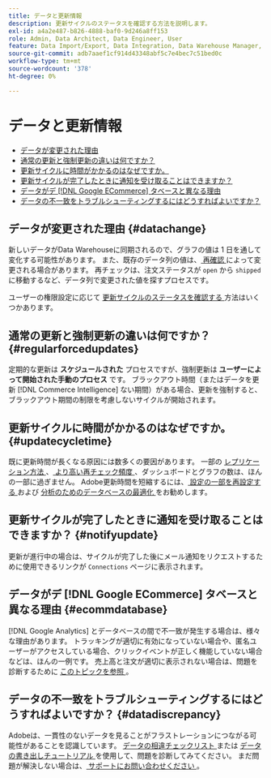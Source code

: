 ```yaml
---
title: データと更新情報
description: 更新サイクルのステータスを確認する方法を説明します。
exl-id: a4a2e487-b826-4888-baf0-9d246a8ff153
role: Admin, Data Architect, Data Engineer, User
feature: Data Import/Export, Data Integration, Data Warehouse Manager, Commerce Tables
source-git-commit: adb7aaef1cf914d43348abf5c7e4bec7c51bed0c
workflow-type: tm+mt
source-wordcount: '378'
ht-degree: 0%

---
```


# データと更新情報

* [データが変更された理由](#datachange)
* [通常の更新と強制更新の違いは何ですか？](#regularforcedupdates)
* [更新サイクルに時間がかかるのはなぜですか。](#updatecycletime)
* [更新サイクルが完了したときに通知を受け取ることはできますか？](#notifyupdate)
* [データがデ  [!DNL Google ECommerce]  タベースと異なる理由](#ecommdatabase)
* [データの不一致をトラブルシューティングするにはどうすればよいですか？](#datadiscrepancy)

## データが変更された理由 {#datachange}

新しいデータがData Warehouseに同期されるので、グラフの値は 1 日を通して変化する可能性があります。 また、既存のデータ列の値は、[ 再確認 ](../data-warehouse-mgr/cfg-data-rechecks.md) によって変更される場合があります。 再チェックは、注文ステータスが `open` から `shipped` に移動するなど、データ列で変更された値を探すプロセスです。

ユーザーの権限設定に応じて [ 更新サイクルのステータスを確認する ](../../best-practices/check-update-cycle.md) 方法はいくつかあります。

## 通常の更新と強制更新の違いは何ですか？ {#regularforcedupdates}

定期的な更新は **スケジュールされた** プロセスですが、強制更新は **ユーザーによって開始された手動のプロセス** です。 ブラックアウト時間（またはデータを更新 [!DNL Commerce Intelligence] ない期間）がある場合、更新を強制すると、ブラックアウト期間の制限を考慮しないサイクルが開始されます。

## 更新サイクルに時間がかかるのはなぜですか。 {#updatecycletime}

既に更新時間が長くなる原因には数多くの要因があります。 一部の [ レプリケーション方法 ](../data-warehouse-mgr/cfg-replication-methods.md)、[ より高い再チェック頻度 ](../data-warehouse-mgr/cfg-data-rechecks.md)、ダッシュボードとグラフの数は、ほんの一部に過ぎません。 Adobe更新時間を短縮するには、[ 設定の一部を再設定する ](../../best-practices/reduce-update-cycle-time.md) および [ 分析のためのデータベースの最適化 ](../../best-practices/opt-db-analysis.md) をお勧めします。

## 更新サイクルが完了したときに通知を受け取ることはできますか？ {#notifyupdate}

更新が進行中の場合は、サイクルが完了した後にメール通知をリクエストするために使用できるリンクが `Connections` ページに表示されます。

## データがデ [!DNL Google ECommerce] タベースと異なる理由 {#ecommdatabase}

[!DNL Google Analytics] とデータベースの間で不一致が発生する場合は、様々な理由があります。 トラッキングが適切に有効になっていない場合や、匿名ユーザーがアクセスしている場合、クリックイベントが正しく機能していない場合などは、ほんの一例です。 売上高と注文が適切に表示されない場合は、問題を診断するために [ このトピックを参照 ](https://experienceleague.adobe.com/docs/commerce-knowledge-base/kb/troubleshooting/miscellaneous/diagnosing-google-ecommerce-revenue-discrepancies.html)。

## データの不一致をトラブルシューティングするにはどうすればよいですか？ {#datadiscrepancy}

Adobeは、一貫性のないデータを見ることがフラストレーションにつながる可能性があることを認識しています。 [ データの相違チェックリスト ](https://experienceleague.adobe.com/docs/commerce-knowledge-base/kb/troubleshooting/miscellaneous/diagnosing-a-data-discrepancy.html) または [ データの書き出しチュートリアル ](https://experienceleague.adobe.com/docs/commerce-knowledge-base/kb/troubleshooting/miscellaneous/using-data-exports-to-pinpoint-discrepancies.html) を使用して、問題を診断してみてください。 まだ問題が解決しない場合は、[ サポートにお問い合わせください ](https://experienceleague.adobe.com/docs/commerce-knowledge-base/kb/troubleshooting/miscellaneous/mbi-service-policies.html)。
